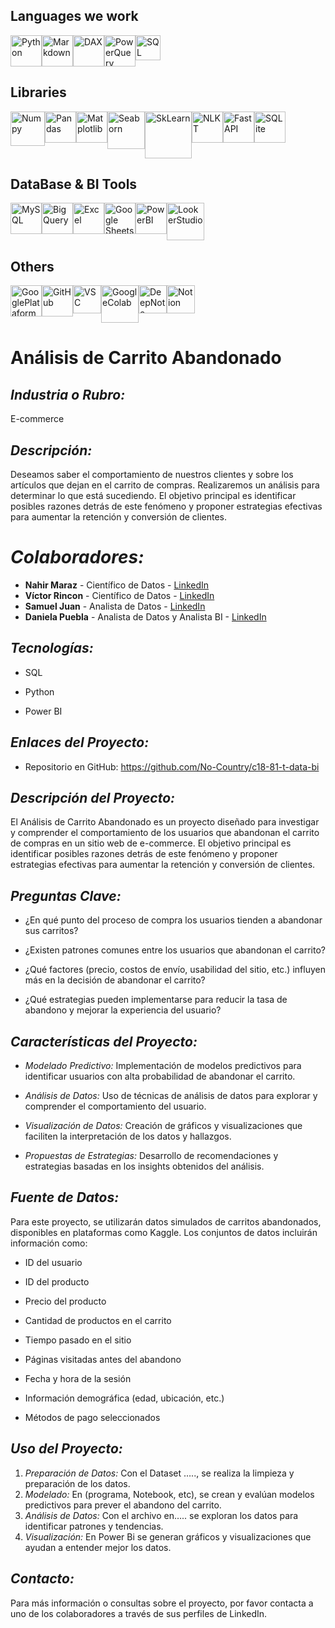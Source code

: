 ## Languages ​​we work
<div style="display: flex;">
<img src="https://brandslogos.com/wp-content/uploads/images/large/python-logo.png" alt="Python" width="50px" style="max-width:100%; height:auto;" title="Python">
<img src="https://creazilla-store.fra1.digitaloceanspaces.com/icons/3218313/markdown-icon-md.png" alt="Markdown" width="50px" style="max-width:100%; height:auto;" title="Markdown">
<img src="https://www.tekenable.ie/wp-content/uploads/2019/09/PowerBI-Icon-Transparent.png" alt="DAX" width="50px" style="max-width:100%; height:auto;" title="DAX">
<img src="https://computrain.com/wp-content/uploads/2018/02/pq-icon-150x150.png" alt="PowerQuery" width="50px" style="max-width:100%; height:auto;" title="PowerQuery">
<img src="https://vectorified.com/images/sql-server-icon-31.png" alt="SQL" width="40px" style="max-width:100%; height:auto;" title="SQL">  
</div>

## Libraries
<div style="display: flex;">
<img src="https://img.icons8.com/color/452/numpy.png" alt="Numpy" width="55px" style="max-width:100%; height:auto;" title="Numpy">
<img src="https://upload.wikimedia.org/wikipedia/commons/thumb/2/22/Pandas_mark.svg/800px-Pandas_mark.svg.png" alt="Pandas" width="50px" style="max-width:100%; height:auto;" title="Pandas">
<img src="https://seeklogo.com/images/M/matplotlib-logo-7676870AC0-seeklogo.com.png" alt="Matplotlib" width="50px" style="max-width:100%; height:auto;" title="Matplotlib">
<img src="https://cdn.fs.teachablecdn.com/TjoBcX9hTWicWiOpRNqn" alt="Seaborn" width="60px" style="max-width:100%; height:auto;" title="Seaborn">
<img src="https://pic2.zhimg.com/v2-964a9cebc6ba6fbfd32c02ece5f988e8_720w.jpg?source=172ae18b" alt="SkLearn" width="75px" style="max-width:100%; height:auto;" title="SkLearn">
<img src="https://tse1.mm.bing.net/th?id=OIP.xpZ1gffkf8LNiA0W3lclmQHaID&pid=Api" alt="NLKT" width="50px" style="max-width:100%; height:auto;" title="NLKT">
<img src="https://i.pinimg.com/736x/25/7a/1e/257a1e7655c3fa4f163b641ddbafef38.jpg" alt="FastAPI" width="50px" style="max-width:100%; height:auto;" title="FastAPI">
<img src="https://vectorified.com/images/sqlite-icon-7.png" alt="SQLite" width="50px" style="max-width:100%; height:auto;" title="SQLite">
</div>

## DataBase & BI Tools
<div style="display: flex;">
<img src="https://pngimg.com/uploads/mysql/mysql_PNG23.png" alt="MySQL" width="50px" style="max-width:100%; height:auto;" title="MySQL">
<img src="https://static-00.iconduck.com/assets.00/bigquery-icon-1024x1024-xqae5dnb.png" alt="BigQuery" width="50px" style="max-width:100%; height:auto;" title="BigQuery">
<img src="https://logodownload.org/wp-content/uploads/2020/04/excel-logo-1.png" alt="Excel" width="50px" style="max-width:100%; height:auto;" title="Excel">
<img src="https://cdn.iconscout.com/icon/free/png-512/google-sheets-4-569453.png" alt="Google Sheets" width="50px" style="max-width:100%; height:auto;" title="Google Sheets">
<img src="https://www.it.miami.edu/_assets/images/O365_Power_BI.png" alt="PowerBI" width="50px" style="max-width:100%; height:auto;" title="PowerBI">
<img src="https://www.svgrepo.com/show/375454/looker.svg" alt="LookerStudio" width="60px" style="max-width:100%; height:auto;" title="LookerStudio">
</div>

## Others
<div style="display: flex;">
<img src="https://i.pinimg.com/originals/92/b2/66/92b266df967b8540c94301eacdec391b.png" alt="GooglePlataform" width="50px" style="max-width:100%; height:auto;" title="GooglePlataformL">
<img src="https://pngimg.com/uploads/github/github_PNG80.png" alt="GitHub" width="50px" style="max-width:100%; height:auto;" title="GitHub">
<img src="https://code.visualstudio.com/assets/images/code-stable.png" alt="VSC" width="45px" style="max-width:100%; height:auto;" title="VSC">
<img src="https://res.cloudinary.com/nholmber/image/upload/v1536752786/colab_icon_hphjpb.png" alt="GoogleColab" width="60px" style="max-width:100%; height:auto;" title="GoogleColab">
<img src="https://cdn-images-1.medium.com/v2/resize:fit:1200/1*Geecfuc_bb_Fa3i4zWnsjQ.png" alt="DeepNote" width="45px" style="max-width:100%; height:auto;" title="DeepNote">
<img src="https://creazilla-store.fra1.digitaloceanspaces.com/icons/3270344/notion-icon-sm.png" alt="Notion" width="45px" style="max-width:100%; height:auto;" title="Notion">
</div>


# Análisis de Carrito Abandonado

## *Industria o Rubro:* 
E-commerce

## *Descripción:* 
Deseamos saber el comportamiento de nuestros clientes y sobre los artículos que dejan en el carrito de compras. Realizaremos un análisis para determinar lo que está sucediendo. El objetivo principal es identificar posibles razones detrás de este fenómeno y proponer estrategias efectivas para aumentar la retención y conversión de clientes.

# *Colaboradores:*

- **Nahir Maraz** - Científico de Datos - [LinkedIn](https://www.linkedin.com/in/marlen-nahir-maraz)
- **Víctor Rincon** - Científico de Datos - [LinkedIn](http://www.linkedin.com/in/victor-rincon3128)
- **Samuel Juan** - Analista de Datos - [LinkedIn](http://www.linkedin.com/in/samuel-luis-juan-guerrero-0ab3a8281)
- **Daniela Puebla** - Analista de Datos y Analista BI - [LinkedIn](http://linkedin.com/in/daniela-pueblam31)


## *Tecnologías:*
-	SQL

- Python

-	Power BI

## *Enlaces del Proyecto:*
-	Repositorio en GitHub: https://github.com/No-Country/c18-81-t-data-bi 


## *Descripción del Proyecto:* 
El Análisis de Carrito Abandonado es un proyecto diseñado para investigar y comprender el comportamiento de los usuarios que abandonan el carrito de compras en un sitio web de e-commerce. El objetivo principal es identificar posibles razones detrás de este fenómeno y proponer estrategias efectivas para aumentar la retención y conversión de clientes.


## *Preguntas Clave:*
-	¿En qué punto del proceso de compra los usuarios tienden a abandonar sus carritos?

-	¿Existen patrones comunes entre los usuarios que abandonan el carrito?

-	¿Qué factores (precio, costos de envío, usabilidad del sitio, etc.) influyen más en la decisión de abandonar el carrito?

-	¿Qué estrategias pueden implementarse para reducir la tasa de abandono y mejorar la experiencia del usuario?

## *Características del Proyecto:*
-	*Modelado Predictivo:* Implementación de modelos predictivos para identificar usuarios con alta probabilidad de abandonar el carrito.

-	*Análisis de Datos:* Uso de técnicas de análisis de datos para explorar y comprender el comportamiento del usuario.

-	*Visualización de Datos:* Creación de gráficos y visualizaciones que faciliten la interpretación de los datos y hallazgos.

-	*Propuestas de Estrategias:* Desarrollo de recomendaciones y estrategias basadas en los insights obtenidos del análisis.

## *Fuente de Datos:*
Para este proyecto, se utilizarán datos simulados de carritos abandonados, disponibles en plataformas como Kaggle. Los conjuntos de datos incluirán información como:

-	ID del usuario

-	ID del producto

-	Precio del producto

-	Cantidad de productos en el carrito

-	Tiempo pasado en el sitio

-	Páginas visitadas antes del abandono

-	Fecha y hora de la sesión

-	Información demográfica (edad, ubicación, etc.)

-	Métodos de pago seleccionados



## *Uso del Proyecto:*
1.	*Preparación de Datos:* Con el Dataset ….., se realiza la limpieza y preparación de los datos.
2.	*Modelado:* En (programa, Notebook, etc), se crean y evalúan modelos predictivos para prever el abandono del carrito.
3.	*Análisis de Datos:* Con el archivo en….. se exploran los datos para identificar patrones y tendencias.
4.	*Visualización:* En Power Bi se generan gráficos y visualizaciones que ayudan a entender mejor los datos.


## *Contacto:* 
Para más información o consultas sobre el proyecto, por favor contacta a uno de los colaboradores a través de sus perfiles de LinkedIn.


